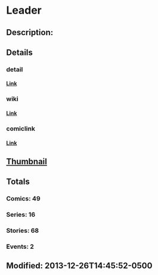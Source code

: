# Leader
## Description: 
## Details
### detail
#### [Link](http://marvel.com/characters/1220/leader?utm_campaign=apiRef&utm_source=225578a89fc76f3d20fbffda5d17a88d)
### wiki
#### [Link](http://marvel.com/universe/Leader_(Samuel_Sterns)?utm_campaign=apiRef&utm_source=225578a89fc76f3d20fbffda5d17a88d)
### comiclink
#### [Link](http://marvel.com/comics/characters/1009398/leader?utm_campaign=apiRef&utm_source=225578a89fc76f3d20fbffda5d17a88d)
## [Thumbnail](http://i.annihil.us/u/prod/marvel/i/mg/b/c0/52b0d25c3dbb9.jpg)
## Totals
### Comics: 49
### Series: 16
### Stories: 68
### Events: 2
## Modified: 2013-12-26T14:45:52-0500